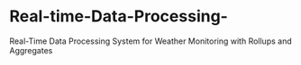 # Real-time-Data-Processing-
 Real-Time Data Processing System for Weather Monitoring with Rollups and Aggregates
